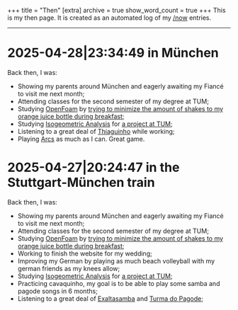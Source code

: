 +++
title = "Then"
[extra]
archive = true
show_word_count = true
+++
This is my then page. It is created as an automated log of my [/now](/now) entries.

---
# <time>2025-04-28|23:34:49</time> in <place>München</place>
Back then, I was:
- Showing my parents around München and eagerly awaiting my Fiancé to visit me next month;
- Attending classes for the second semester of my degree at TUM;
- Studying [OpenFoam](https://openfoam.org/) by [trying to minimize the amount of shakes to my orange juice bottle during breakfast](/projects/oj);
- Studying [Isogeometric Analysis](https://en.wikipedia.org/wiki/Isogeometric_analysis) for [a project at TUM](/projects/softwarelab);
- Listening to a great deal of [Thiaguinho](https://open.spotify.com/track/7b8rDZCjKpTkS1sGjbktFx?si=21cf27e26ad04199) while working;
- Playing [Arcs](https://boardgamegeek.com/boardgame/359871/arcs) as much as I can. Great game.

# <time>2025-04-27|20:24:47</time> in <place>the Stuttgart-München train</place>
Back then, I was:
- Showing my parents around München and eagerly awaiting my Fiancé to visit me next month;
- Attending classes for the second semester of my degree at TUM;
- Studying [OpenFoam](https://openfoam.org/) by [trying to minimize the amount of shakes to my orange juice bottle during breakfast](/projects/oj);
- Working to finish the website for my wedding;
- Improving my German by playing as much beach volleyball with my german friends as my knees allow;
- Studying [Isogeometric Analysis](https://en.wikipedia.org/wiki/Isogeometric_analysis) for [a project at TUM](/projects/softwarelab);
- Practicing cavaquinho, my goal is to be able to play some samba and pagode songs in 6 months;
- Listening to a great deal of [Exaltasamba](https://open.spotify.com/track/6XFWri1vmFonMp5eHPY6K0?si=ff3272b46ed040ae) and [Turma do Pagode](https://open.spotify.com/track/6VmCuIpGrkTseUjRTaROnF?si=65926159a337446e);


